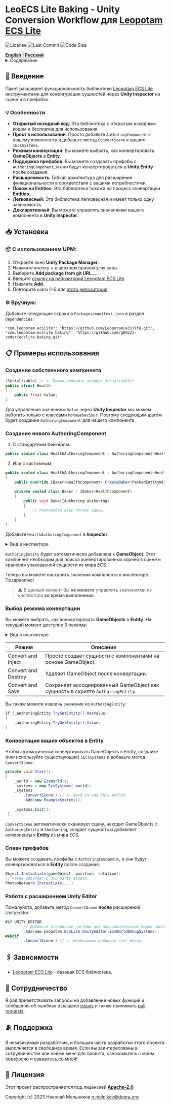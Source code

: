 # LeoECS Lite Baking - Unity Conversion Workflow для [Leopotam ECS Lite](https://github.com/Leopotam/ecslite)

![License](https://img.shields.io/github/license/g0dzZz-coder/ecslite.baking?style=rounded-square)
![Last Commit](https://img.shields.io/github/last-commit/g0dzZz-coder/ecslite.baking?style=rounded-square)
![Code Size](https://img.shields.io/github/languages/code-size/g0dzZz-coder/ecslite.baking?style=rounded-square)

<div>
    <strong><a href="README.md">English</a> | <a href="README.RU.md">Русский</a></strong>
</div>

<details>
<summary>Содержание</summary>

- [Введение](#-введение)
    - [Особенности](#-особенности)
- [Установка](#-установка)
- [Примеры использования](#-примеры-использования)
    - [Создание собственного компонента](#создание-собственного-компонента)
    - [Создание нового Authoring Component](#создание-нового-authoringcomponent)
    - [Выбор режима конвертации](#выбор-режима-конвертации)
    - [Конвертация ваших объектов в Entity](#конвертация-ваших-объектов-в-entity)
    - [Спавн префабов](#спавн-префабов)
    - [Работа с расширением Unity Editor](#работа-с-расширением-unity-editor)
- [Зависимости](#-зависимости)
- [Сотрудничество](#-сотрудничество)
- [Поддержка](#-поддержка)
- [Лицензия](#-лицензия)

</details>

## 🧾 Введение

Пакет расширяет функциональность библиотеки [Leopotam ECS Lite](https://github.com/Leopotam/ecslite)
инструментами для конфигурации сущностей через **Unity Inspector** на сцене и в префабах.

### 💡 Особенности

- **Открытый исходный код**: Эта библиотека с открытым исходным кодом и бесплатна для использования.
- **Прост в использовании**: Просто добавьте `AuthoringComponent` к вашему компоненту
  и добавьте метод `ConvertScene` к вашим `IEcsSystems`.
- **Режимы конвертации**: Вы можете выбрать, как конвертировать **GameObjects** в **Entity**.
- **Поддержка префабов**: Вы можете создавать префабы с `AuthoringComponent`,
  и они будут конвертироваться в **Unity.Entity** после создания.
- **Расширяемость**: Гибкая архитектура для расширения функциональности в соответствии с вашими потребностями.
- **Похож на Entities**: Эта библиотека похожа на процесс конвертации **Entities**.
- **Легковесный**: Эта библиотека легковесная и имеет только одну зависимость.
- **Декларативный**: Вы можете управлять значениями вашего компонента в **Unity Inspector**.

## 📥 Установка

### 📦 С использованием **UPM**:

1. Откройте окно **Unity Package Manager**.
2. Нажмите кнопку **+** в верхнем правом углу окна.
3. Выберите **Add package from git URL...**.
4. Введите [ссылку на репозиторий Leopotam ECS Lite](https://github.com/Leopotam/ecslite.git).
5. Нажмите **Add**.
6. Повторите шаги 2-5 для [этого репозитория](https://github.com/g0dzZz-coder/ecslite.baking.git).

### ⚙️ Вручную:

Добавьте следующие строки в `Packages/manifest.json` в раздел `dependencies`:

```
"com.leopotam.ecslite": "https://github.com/Leopotam/ecslite.git",
"com.leopotam.ecslite.baking": "https://github.com/g0dzZz-coder/ecslite.baking.git"
```

## 📋 Примеры использования

### Создание собственного компонента

```csharp
[Serializable] // <- Важно добавить атрибут Serializable!
public struct Health
{
    public float Value;
}
```

Для управления значением `Value` через **Unity Inspector** мы можем работать только с классами `MonoBehaviour`.
Поэтому следующим шагом будет создание `AuthoringComponent` для нашего компонента.

### Создание нового AuthoringComponent

1. С стандартным бейкером:

```csharp
public sealed class HealthAuthoringComponent : AuthoringComponent<HealthComponent> { }
```

2. Или с кастомным:

```csharp
public sealed class HealthAuthoringComponent : AuthoringComponent<HealthComponent> 
{
    public override IBaker<HealthComponent> CreateBaker(PackedEntityWithWorld entity) => new Baker(entity);

    private sealed class Baker : IBaker<HealthComponent> 
    {
        public void Bake(IAuthoring authoring) 
        {
            // Реализуйте вашу логику здесь.
        }
    }
}
```

Добавьте `HealthAuthoringComponent` в **Inspector**.
<details>
  <summary>Вид в инспекторе</summary>

![Health Authoring Component](https://i.postimg.cc/Tw7K7nmS/health-component.jpg)
</details>

`AuthoringEntity` будет автоматически добавлена к **GameObject**.
Этот компонент необходим для поиска конвертированных корней в сцене и хранения упакованной сущности из мира ECS.

Теперь вы можете настроить значения компонента в инспекторе. Поздравляю!

> ⚠️ В данный момент Вы **не можете** управлять значениями из инспектора **во время выполнения**.

### Выбор режима конвертации

Вы можете выбрать, как конвертировать **GameObjects** в **Entity**.
На текущий момент доступно 3 режима:

<details>
  <summary>Вид в инспекторе</summary>

![Conversion Mode](https://i.postimg.cc/4xkmSf7J/convert-method.jpg)
</details>

| Режим               | Описание                                                                       |
|---------------------|--------------------------------------------------------------------------------|
| Convert and Inject  | Просто создает сущности с компонентами на основе GameObject.                   |
| Convert and Destroy | Удаляет GameObject после конвертации.                                          |
| Convert and Save    | Сохраняет ассоциированный GameObject как сущность в скрипте `AuthoringEntity`. |

Вы также можете извлечь значение из `AuthoringEntity`:

```csharp
if (_authoringEntity.TryGetEntity().HasValue) 
{
    _authoringEntity.TryGetEntity().Value;
}
```

### Конвертация ваших объектов в Entity

Чтобы автоматически конвертировать GameObjects в Entity,
cоздайте (или используйте существующие) `IEcsSystems` и добавьте метод `ConvertScene`:

```csharp
private void Start() 
{
    _world = new EcsWorld();    
    _systems = new EcsSystems(_world);
    _systems
        .ConvertScene() // <- Need to add this method.
        .Add(new ExampleSystem());
    
    _systems.Init();
 }
```

`ConvertScene` автоматически сканирует cцену,
находит GameObjects с `AuthoringEntity` и `IAuthoring`,
создает сущность и добавляет компоненты к **Entity** из мира ECS.

### Спавн префабов

Вы можете создавать префабы с `AuthoringComponent`,
и они будут конвертироваться в **Entity** после создания.

```csharp
Object.Instantiate(gameObject, position, rotation);
// Также работает с 3rd party Assets:
PhotonNetwork.Instantiate(...)
```

### Работа с расширением Unity Editor

Пожалуйста, добавьте метод `ConvertScene` **после** расширений UnityEditor:

```csharp
#if UNITY_EDITOR
        // Добавьте отладочные системы для пользовательских миров здесь, например:
        .Add(new Leopotam.EcsLite.UnityEditor.EcsWorldDebugSystem())
#endif
        .ConvertScene() // <- Необходимо добавить этот метод.
```

## 🖇️ Зависимости

- [Leopotam ECS Lite](https://github.com/Leopotam/ecslite) - базовая ECS библиотека.

## 🤝 Сотрудничество

Я рад приветствовать запросы на добавление новых функций и сообщения об ошибках
в разделе [issues](https://github.com/g0dzZz-coder/ecslite.baking/issues)
и также принимать [pull requests](https://github.com/g0dzZz-coder/ecslite.baking/pulls).

## 🫂 Поддержка

Я независимый разработчик, и большая часть разработки этого проекта выполняется в свободное время.
Если вы заинтересованы в сотрудничестве или найме меня для проекта,
ознакомьтесь с моим [портфолио](https://github.com/Depra-Inc)
и [свяжитесь со мной](mailto:g0dzZz1lla@yandex.ru)!

## 🔐 Лицензия

Этот проект распространяется под лицензией
**[Apache-2.0](https://github.com/g0dzZz-coder/ecslite.baking/blob/main/LICENSE.md)**

Copyright (c) 2023 Николай Мельников
[n.melnikov@depra.org](mailto:n.melnikov@depra.org)

